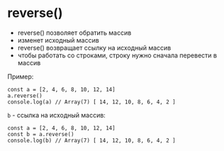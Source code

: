 # reverse()
- reverse() позволяет обратить массив
- изменет исходный массив
- reverse() возвращает ссылку на исходный массив
- чтобы работать со строками, строку нужно сначала перевести в массив

Пример:

    const a = [2, 4, 6, 8, 10, 12, 14]
    a.reverse()
    console.log(a) // Array(7) [ 14, 12, 10, 8, 6, 4, 2 ]

`b` - ссылка на исходный массив:

    const a = [2, 4, 6, 8, 10, 12, 14]
    const b = a.reverse()
    console.log(b) // Array(7) [ 14, 12, 10, 8, 6, 4, 2 ]
